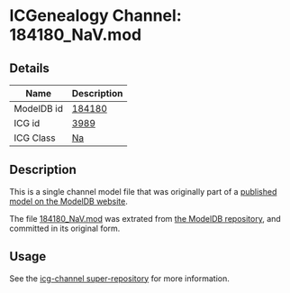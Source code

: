 # ICGenealogy Channel: 184180\_NaV.mod

## Details

Name | Description
---- | -----------
ModelDB id | [184180](http://senselab.med.yale.edu/ModelDB/ShowModel.cshtml?model=184180)
ICG id | [3989](http://icg.neurotheory.ox.ac.uk/channels/2/3989)
ICG Class | [Na](http://icg.neurotheory.ox.ac.uk/channels/2)

## Description

This is a single channel model file that was originally part of a [published model on the ModelDB website](http://senselab.med.yale.edu/mModelDB/ShowModel.cshtml?model=184180).

The file [184180\_NaV.mod](184180_NaV.mod) was extrated from [the ModelDB repository](http://senselab.med.yale.edu/ModelDB/ShowModel.cshtml?model=184180), and committed in its original form.

## Usage

See the [icg-channel super-repository](https://github.com/icgenealogy/icg-channels) for more information.